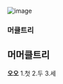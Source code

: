 ![image](https://github.com/user-attachments/assets/3bd6d743-d3be-400f-9c19-de3638ea96a1)
### 머클트리
## 머머클트리

**오오**
1.첫
2.두
3.세
